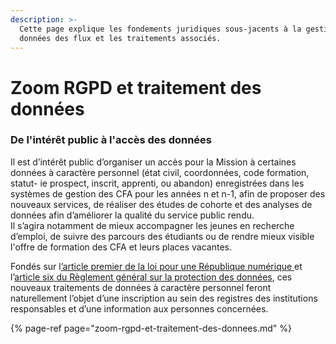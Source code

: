 ```yaml
---
description: >-
  Cette page explique les fondements juridiques sous-jacents à la gestion des
  données des flux et les traitements associés.
---
```


# Zoom RGPD et traitement des données

### De l'intérêt public à l'accès des données

Il est d’intérêt public d’organiser un accès pour la Mission à certaines données à caractère personnel \(état civil, coordonnées, code formation, statut- ie prospect, inscrit, apprenti, ou abandon\) enregistrées dans les systèmes de gestion des CFA pour les années n et n-1, afin de proposer des nouveaux services, de réaliser des études de cohorte et des analyses de données afin d’améliorer la qualité du service public rendu.   
Il s’agira notamment de mieux accompagner les jeunes en recherche d’emploi, de suivre des parcours des étudiants ou de rendre mieux visible l'offre de formation des CFA et leurs  places vacantes.

Fondés sur l[’article premier de la loi pour une République numérique ](https://www.legifrance.gouv.fr/jorf/id/JORFTEXT000033202746/#:~:text=%C2%AB%2022%C2%B0%20L'article%201er,du%20I%20du%20pr%C3%A9sent%20article.)et l’[article six du Règlement général sur la protection des données](https://www.cnil.fr/fr/reglement-europeen-protection-donnees/chapitre2#Article6), ces nouveaux traitements de données à caractère personnel feront naturellement l’objet d’une inscription au sein des registres des institutions responsables et d’une information aux personnes concernées.

{% page-ref page="zoom-rgpd-et-traitement-des-donnees.md" %}

